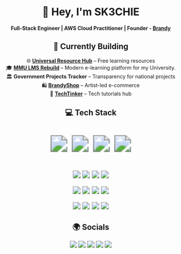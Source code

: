 <div align="center">

# 👋 Hey, I'm **SK3CHIE**  
**Full-Stack Engineer | AWS Cloud Practitioner | Founder - [Brandy](brandyshop.netlify.app)**  
  

 
 
## 🚧 Currently Building  
<p align="center">
🌐 <strong><a href="https://universal-resource-hub.netlify.app/">Universal Resource Hub</a></strong> – Free learning resources  
<br/>
🎓 <strong><a href="https://mmu-e-learning.netlify.app/">MMU LMS Rebuild</a></strong> – Modern e-learning platform for my University. 
<br/>
🏛 <strong>Government Projects Tracker</strong> – Transparency for national projects  
<br/>
🛍 <strong><a href="https://brandyshop.netlify.app">BrandyShop</a></strong> – Artist-led e-commerce  
<br/>
📲 <strong><a href="https://t.me/techtinker0">TechTinker</a></strong> – Tech tutorials hub  
</p>

 


## 💻 Tech Stack  
</div>

<p align="center" style="zoom: 2.9;">
  <img src="https://img.shields.io/badge/JavaScript-black?style=for-the-badge&logo=javascript&logoColor=F7DF1E"/>
  <img src="https://img.shields.io/badge/TypeScript-black?style=for-the-badge&logo=typescript&logoColor=white"/>
  <img src="https://img.shields.io/badge/Python-black?style=for-the-badge&logo=python&logoColor=ffdd54"/>
  <img src="https://img.shields.io/badge/PostgreSQL-black?style=for-the-badge&logo=postgresql&logoColor=white"/>
</p>
<p align="center" style="zoom: 1.3;">
  <img src="https://img.shields.io/badge/Next.js-black?style=for-the-badge&logo=next.js&logoColor=white"/>
  <img src="https://img.shields.io/badge/React-black?style=for-the-badge&logo=react&logoColor=61DAFB"/>
  <img src="https://img.shields.io/badge/TailwindCSS-black?style=for-the-badge&logo=tailwind-css&logoColor=white"/>
  <img src="https://img.shields.io/badge/Figma-black?style=for-the-badge&logo=figma&logoColor=white"/>
</p>
<p align="center" style="zoom: 1.3;">
  <img src="https://img.shields.io/badge/Supabase-black?style=for-the-badge&logo=supabase&logoColor=3ECF8E"/>
  <img src="https://img.shields.io/badge/Firebase-black?style=for-the-badge&logo=firebase&logoColor=FFCA28"/>
  <img src="https://img.shields.io/badge/AWS-black?style=for-the-badge&logo=amazon-aws&logoColor=FF9900"/>
  <img src="https://img.shields.io/badge/Docker-black?style=for-the-badge&logo=docker&logoColor=white"/>
</p>
<p align="center" style="zoom: 1.3;">
  <img src="https://img.shields.io/badge/Vercel-black?style=for-the-badge&logo=vercel&logoColor=white"/>
  <img src="https://img.shields.io/badge/GitHub-black?style=for-the-badge&logo=github&logoColor=white"/>
  <img src="https://img.shields.io/badge/Linux-black?style=for-the-badge&logo=linux&logoColor=FCC624"/>
  <img src="https://img.shields.io/badge/VSCode-black?style=for-the-badge&logo=visualstudiocode&logoColor=007ACC"/>
</p>


<div align="center">
   
## 🌍 Socials  
</div>

<p align="center" style="zoom: 1.2;">
  <a href="https://instagram.com/sk3chie"><img src="https://img.shields.io/badge/Instagram-E4405F?style=for-the-badge&logo=instagram&logoColor=white"/></a>
  <a href="https://linkedin.com/in/omollo-victor-28b942356/"><img src="https://img.shields.io/badge/LinkedIn-0A66C2?style=for-the-badge&logo=linkedin&logoColor=white"/></a>
  <a href="https://x.com/sk3chie"><img src="https://img.shields.io/badge/X-000000?style=for-the-badge&logo=x&logoColor=white"/></a>
  <a href="https://tiktok.com/@sk3chie"><img src="https://img.shields.io/badge/TikTok-000000?style=for-the-badge&logo=tiktok&logoColor=white"/></a>
  <a href="https://t.me/techtinker0"><img src="https://img.shields.io/badge/Telegram-26A5E4?style=for-the-badge&logo=telegram&logoColor=white"/></a>
</p>
